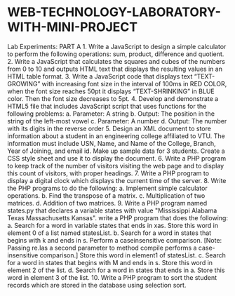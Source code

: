 # WEB-TECHNOLOGY-LABORATORY-WITH-MINI-PROJECT
Lab Experiments: PART A 1. Write a JavaScript to design a simple calculator to perform the following operations: sum, product, difference and quotient. 2. Write a JavaScript that calculates the squares and cubes of the numbers from 0 to 10 and outputs HTML text that displays the resulting values in an HTML table format. 3. Write a JavaScript code that displays text “TEXT-GROWING” with increasing font size in the interval of 100ms in RED COLOR, when the font size reaches 50pt it displays “TEXT-SHRINKING” in BLUE color. Then the font size decreases to 5pt. 4. Develop and demonstrate a HTML5 file that includes JavaScript script that uses functions for the following problems: a. Parameter: A string b. Output: The position in the string of the left-most vowel c. Parameter: A number d. Output: The number with its digits in the reverse order 5. Design an XML document to store information about a student in an engineering college affiliated to VTU. The information must include USN, Name, and Name of the College, Branch, Year of Joining, and email id. Make up sample data for 3 students. Create a CSS style sheet and use it to display the document. 6. Write a PHP program to keep track of the number of visitors visiting the web page and to display this count of visitors, with proper headings. 7. Write a PHP program to display a digital clock which displays the current time of the server. 8. Write the PHP programs to do the following: a. Implement simple calculator operations. b. Find the transpose of a matrix. c. Multiplication of two matrices. d. Addition of two matrices. 9. Write a PHP program named states.py that declares a variable states with value "Mississippi Alabama Texas Massachusetts Kansas". write a PHP program that does the following: a. Search for a word in variable states that ends in xas. Store this word in element 0 of a list named statesList.  b. Search for a word in states that begins with k and ends in s. Perform a caseinsensitive comparison. [Note: Passing re.Ias a second parameter to method compile performs a case-insensitive comparison.] Store this word in element1 of statesList. c. Search for a word in states that begins with M and ends in s. Store this word in element 2 of the list. d. Search for a word in states that ends in a. Store this word in element 3 of the list. 10. Write a PHP program to sort the student records which are stored in the database using selection sort.

